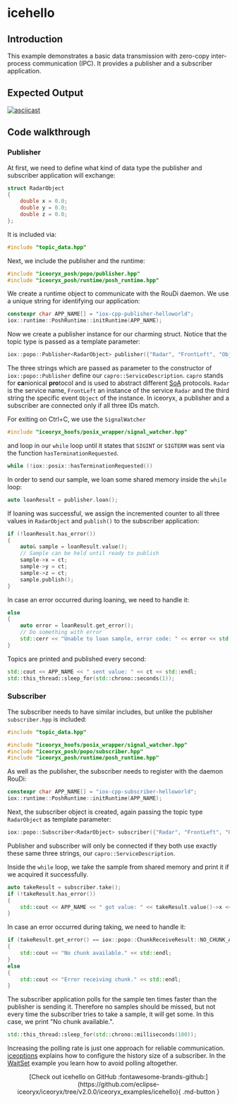 # icehello

## Introduction

This example demonstrates a basic data transmission with zero-copy inter-process communication (IPC).
It provides a publisher and a subscriber application.

## Expected Output

[![asciicast](https://asciinema.org/a/407357.svg)](https://asciinema.org/a/407357)

## Code walkthrough

### Publisher

At first, we need to define what kind of data type the publisher and subscriber application will exchange:

<!--[geoffrey][iceoryx_examples/icehello/topic_data.hpp][radar object]-->
```cpp
struct RadarObject
{
    double x = 0.0;
    double y = 0.0;
    double z = 0.0;
};
```

It is included via:

<!--[geoffrey][iceoryx_examples/icehello/iox_publisher_helloworld.cpp][include topic]-->
```cpp
#include "topic_data.hpp"
```

Next, we include the publisher and the runtime:

<!--[geoffrey][iceoryx_examples/icehello/iox_publisher_helloworld.cpp][include]-->
```cpp
#include "iceoryx_posh/popo/publisher.hpp"
#include "iceoryx_posh/runtime/posh_runtime.hpp"
```

We create a runtime object to communicate with the RouDi daemon. We use a unique string for identifying our application:

<!--[geoffrey][iceoryx_examples/icehello/iox_publisher_helloworld.cpp][initialize runtime]-->
```cpp
constexpr char APP_NAME[] = "iox-cpp-publisher-helloworld";
iox::runtime::PoshRuntime::initRuntime(APP_NAME);
```

Now we create a publisher instance for our charming struct. Notice that the topic type is passed as a template
parameter:

<!--[geoffrey][iceoryx_examples/icehello/iox_publisher_helloworld.cpp][create publisher]-->
```cpp
iox::popo::Publisher<RadarObject> publisher({"Radar", "FrontLeft", "Object"});
```

The three strings which are passed as parameter to the constructor of `iox::popo::Publisher` define our
`capro::ServiceDescription`. `capro` stands for **ca**nionical **pro**tocol and is used to abstract different
[SoA](https://en.wikipedia.org/wiki/Service-oriented_architecture) protocols. `Radar` is the service name, `FrontLeft`
an instance of the service `Radar` and the third string the specific event `Object` of the instance.
In iceoryx, a publisher and a subscriber are connected only if all three IDs match.

For exiting on Ctrl+C, we use the `SignalWatcher`
<!--[geoffrey][iceoryx_examples/icehello/iox_publisher_helloworld.cpp][include sig watcher]-->
```cpp
#include "iceoryx_hoofs/posix_wrapper/signal_watcher.hpp"
```

and loop in our `while` loop until it states that `SIGINT` or `SIGTERM` was sent via
the function `hasTerminationRequested`.
<!--[geoffrey][iceoryx_examples/icehello/iox_publisher_helloworld.cpp][wait for term]-->
```cpp
while (!iox::posix::hasTerminationRequested())
```

In order to send our sample, we loan some shared memory inside the `while` loop:

<!--[geoffrey][iceoryx_examples/icehello/iox_publisher_helloworld.cpp][loan]-->
```cpp
auto loanResult = publisher.loan();
```

If loaning was successful, we assign the incremented counter to all three values in `RadarObject` and `publish()` to the subscriber application:

<!--[geoffrey][iceoryx_examples/icehello/iox_publisher_helloworld.cpp][publish]-->
```cpp
if (!loanResult.has_error())
{
    auto& sample = loanResult.value();
    // Sample can be held until ready to publish
    sample->x = ct;
    sample->y = ct;
    sample->z = ct;
    sample.publish();
}
```

In case an error occurred during loaning, we need to handle it:

<!--[geoffrey][iceoryx_examples/icehello/iox_publisher_helloworld.cpp][error]-->
```cpp
else
{
    auto error = loanResult.get_error();
    // Do something with error
    std::cerr << "Unable to loan sample, error code: " << error << std::endl;
}
```

Topics are printed and published every second:

<!--[geoffrey][iceoryx_examples/icehello/iox_publisher_helloworld.cpp][msg]-->
```cpp
std::cout << APP_NAME << " sent value: " << ct << std::endl;
std::this_thread::sleep_for(std::chrono::seconds(1));
```

### Subscriber

The subscriber needs to have similar includes, but unlike the publisher `subscriber.hpp` is included:

<!--[geoffrey][iceoryx_examples/icehello/iox_subscriber_helloworld.cpp][include]-->
```cpp
#include "topic_data.hpp"

#include "iceoryx_hoofs/posix_wrapper/signal_watcher.hpp"
#include "iceoryx_posh/popo/subscriber.hpp"
#include "iceoryx_posh/runtime/posh_runtime.hpp"
```

As well as the publisher, the subscriber needs to register with the daemon RouDi:

<!--[geoffrey][iceoryx_examples/icehello/iox_subscriber_helloworld.cpp][initialize runtime]-->
```cpp
constexpr char APP_NAME[] = "iox-cpp-subscriber-helloworld";
iox::runtime::PoshRuntime::initRuntime(APP_NAME);
```

Next, the subscriber object is created, again passing the topic type `RadarObject` as template parameter:

<!--[geoffrey][iceoryx_examples/icehello/iox_subscriber_helloworld.cpp][initialize subscriber]-->
```cpp
iox::popo::Subscriber<RadarObject> subscriber({"Radar", "FrontLeft", "Object"});
```

Publisher and subscriber will only be connected if they both use exactly these same three strings, our `capro::ServiceDescription`.

Inside the `while` loop, we take the sample from shared memory and print it if we acquired it successfully.

<!--[geoffrey][iceoryx_examples/icehello/iox_subscriber_helloworld.cpp][receive]-->
```cpp
auto takeResult = subscriber.take();
if (!takeResult.has_error())
{
    std::cout << APP_NAME << " got value: " << takeResult.value()->x << std::endl;
}
```

In case an error occurred during taking, we need to handle it:

<!--[geoffrey][iceoryx_examples/icehello/iox_subscriber_helloworld.cpp][error]-->
```cpp
if (takeResult.get_error() == iox::popo::ChunkReceiveResult::NO_CHUNK_AVAILABLE)
{
    std::cout << "No chunk available." << std::endl;
}
else
{
    std::cout << "Error receiving chunk." << std::endl;
}
```

The subscriber application polls for the sample ten times faster than the publisher is sending it.
Therefore no samples should be missed, but not every time the subscriber tries
to take a sample, it will get some. In this case, we print "No chunk available.".

<!--[geoffrey][iceoryx_examples/icehello/iox_subscriber_helloworld.cpp][wait]-->
```cpp
std::this_thread::sleep_for(std::chrono::milliseconds(100));
```

Increasing the polling rate is just one approach for reliable communication.
[iceoptions](https://github.com/eclipse-iceoryx/iceoryx/tree/v2.0.0/iceoryx_examples/iceoptions) explains how to
configure the history size of a subscriber. In the
[WaitSet](https://github.com/eclipse-iceoryx/iceoryx/tree/v2.0.0/iceoryx_examples/waitset) example you learn how to
avoid polling altogether.

<center>
[Check out icehello on GitHub :fontawesome-brands-github:](https://github.com/eclipse-iceoryx/iceoryx/tree/v2.0.0/iceoryx_examples/icehello){ .md-button }
</center>
